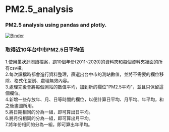 # PM2.5_analysis
### PM2.5 analysis using pandas and plotly.
[![Binder](https://mybinder.org/badge_logo.svg)](https://mybinder.org/v2/gh/johnson7543/PM2.5_analysis/HEAD?urlpath=https%3A%2F%2Fgithub.com%2Fjohnson7543%2FPM2.5_analysis%2Fblob%2Fmain%2FPM2.5.ipynb)

### 取得近10年台中市PM2.5日平均值

1.使用巢狀迴圈讀檔案，跑10個年份(2011~2020)的資料夾和每個資料夾裡面的所有csv檔。<br>
2.每次讀檔時都會進行資料整理，篩選出台中市的測站數值，並將不需要的欄位移除、格式化型別、處理無效內容。<br>
3.處理完後會將每個測站的數值平均，加到新的欄位"PM2.5平均"，並且只保留這個欄位。<br>
4.新增一些存放年、月、日等時間的欄位，以便計算日平均、月平均、年平均，和之後畫圖所用。<br>
5.將日期相同的分為一組，即可算出日平均。<br>
6.將月份相同的分為一組，即可算出月平均。<br>
7.將年份相同的分為一組，即可算出年平均。<br>

